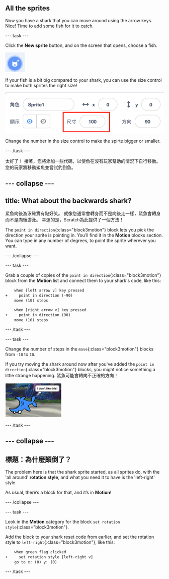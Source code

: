 ## All the sprites

Now you have a shark that you can move around using the arrow keys. Nice! Time to add some fish for it to catch.

\--- task \---

Click the **New sprite** button, and on the screen that opens, choose a fish.

![The New sprite button](images/spritesNewFromLibrary.png)

If your fish is a bit big compared to your shark, you can use the size control to make both sprites the right size!

![Sprite size control](images/sprites2.png)

Change the number in the size control to make the spirte bigger or smaller.

\--- /task \---

太好了！ 接著，您將添加一些代碼，以使魚在沒有玩家幫助的情況下自行移動。 您的玩家將移動鯊魚並嘗試釣到魚。

## \--- collapse \---

## title: What about the backwards shark?

鯊魚向後游泳確實有點好笑。 就像您通常會轉身而不是向後走一樣，鯊魚會轉身而不是向後游泳。 幸運的是，Scratch為此提供了一個方法！

The `point in direction`{:class="block3motion"} block lets you pick the direction your sprite is pointing in. You’ll find it in the **Motion** blocks section. You can type in any number of degrees, to point the sprite wherever you want.

\--- /collapse \---

\--- task \---

Grab a couple of copies of the `point in direction`{:class="block3motion"} block from the **Motion** list and connect them to your shark's code, like this:

```blocks3
    when [left arrow v] key pressed
+     point in direction (-90)
    move (10) steps
```

```blocks3
    when [right arrow v] key pressed
+     point in direction (90)
    move (10) steps
```

\--- /task \---

\--- task \---

Change the number of steps in the `move`{:class="block3motion"} blocks from `-10` to `10`.

If you try moving the shark around now after you've added the `point in direction`{:class="block3motion"} blocks, you might notice something a little strange happening. 鯊魚可能會轉向不正確的方向！

![Upside down shark](images/spritesUpsideDown.png)

\--- /task \---

## \--- collapse \---

## 標題：為什麼顛倒了？

The problem here is that the shark sprite started, as all sprites do, with the 'all around' **rotation style**, and what you need it to have is the 'left-right' style.

As usual, there’s a block for that, and it’s in **Motion**!

\--- /collapse \---

\--- task \---

Look in the **Motion** category for the block `set rotation style`{:class="block3motion"}.

Add the block to your shark reset code from earlier, and set the rotation style to `left-right`{:class="block3motion"}, like this:

```blocks3
    when green flag clicked
+     set rotation style [left-right v]
    go to x: (0) y: (0)
```

\--- /task \---